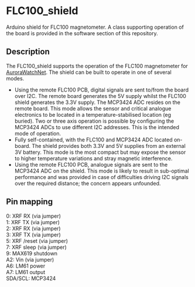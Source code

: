 # FLC100_shield

Arduino shield for FLC100 magnetometer. A class supporting operation
of the board is provided in the software section of this repository.

## Description

The FLC100_shield supports the operation of the FLC100 magnetometer
for [AuroraWatchNet](http://aurorawatch.net/). The shield can be built
to operate in one of several modes.

* Using the remote FLC100 PCB, digital signals are sent to/from
  the board over I2C. The remote board generates the 5V supply whilst
  the FLC100 shield generates the 3.3V supply. The MCP3424 ADC resides
  on the remote board. This mode allows the sensor and critical
  analogue electronics to be located in a temperature-stabilised
  location (eg buried). Two or three axis operation is possible by
  configuring the MCP3424 ADCs to use different I2C addresses. This is
  the intended mode of operation.
* Fully self-contained, with the FLC100 and MCP3424 ADC located
  on-board. The shield provides both 3.3V and 5V supplies from an
  external 3V battery. This mode is the most compact but may expose
  the sensor to higher temperature variations and stray magnetic
  interference.
* Using the remote FLC100 PCB, analogue signals are sent to the
  MCP3424 ADC on the shield. This mode is likely to result in
  sub-optimal performance and was provided in case of difficulties
  driving I2C signals over the required distance; the concern appears
  unfounded.

## Pin mapping

0: XRF RX (via jumper)  
1: XRF TX (via jumper)  
2: XRF RX (via jumper)  
3: XRF TX (via jumper)  
5: XRF /reset (via jumper)  
7: XRF sleep (via jumper)  
9: MAX619 shutdown  
A2: Vin (via jumper)  
A6: LM61 power  
A7: LM61 output  
SDA/SCL: MCP3424  



